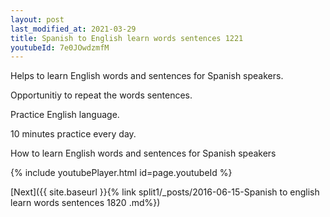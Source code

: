 ```yaml
---
layout: post
last_modified_at: 2021-03-29
title: Spanish to English learn words sentences 1221 
youtubeId: 7e0JOwdzmfM
---
```

 
 
Helps to learn English words and sentences for Spanish speakers.

Opportunitiy to repeat the words sentences. 

Practice English language. 
 
10 minutes practice every day. 
 
How to learn English words and sentences for Spanish speakers 
 
{% include youtubePlayer.html id=page.youtubeId %}
 
 
[Next]({{ site.baseurl }}{% link  split1/_posts/2016-06-15-Spanish to english learn words sentences 1820 .md%})
 
